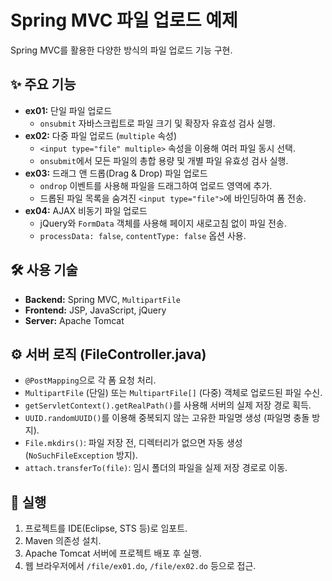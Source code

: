 # Spring MVC 파일 업로드 예제

Spring MVC를 활용한 다양한 방식의 파일 업로드 기능 구현.

## ✨ 주요 기능

* **ex01:** 단일 파일 업로드
    * `onsubmit` 자바스크립트로 파일 크기 및 확장자 유효성 검사 실행.
* **ex02:** 다중 파일 업로드 (`multiple` 속성)
    * `<input type="file" multiple>` 속성을 이용해 여러 파일 동시 선택.
    * `onsubmit`에서 모든 파일의 총합 용량 및 개별 파일 유효성 검사 실행.
* **ex03:** 드래그 앤 드롭(Drag & Drop) 파일 업로드
    * `ondrop` 이벤트를 사용해 파일을 드래그하여 업로드 영역에 추가.
    * 드롭된 파일 목록을 숨겨진 `<input type="file">`에 바인딩하여 폼 전송.
* **ex04:** AJAX 비동기 파일 업로드
    * jQuery와 `FormData` 객체를 사용해 페이지 새로고침 없이 파일 전송.
    * `processData: false`, `contentType: false` 옵션 사용.

## 🛠️ 사용 기술

* **Backend:** Spring MVC, `MultipartFile`
* **Frontend:** JSP, JavaScript, jQuery
* **Server:** Apache Tomcat

## ⚙️ 서버 로직 (FileController.java)

* `@PostMapping`으로 각 폼 요청 처리.
* `MultipartFile` (단일) 또는 `MultipartFile[]` (다중) 객체로 업로드된 파일 수신.
* `getServletContext().getRealPath()`를 사용해 서버의 실제 저장 경로 획득.
* `UUID.randomUUID()`를 이용해 중복되지 않는 고유한 파일명 생성 (파일명 충돌 방지).
* `File.mkdirs()`: 파일 저장 전, 디렉터리가 없으면 자동 생성 (`NoSuchFileException` 방지).
* `attach.transferTo(file)`: 임시 폴더의 파일을 실제 저장 경로로 이동.

## 🚀 실행

1.  프로젝트를 IDE(Eclipse, STS 등)로 임포트.
2.  Maven 의존성 설치.
3.  Apache Tomcat 서버에 프로젝트 배포 후 실행.
4.  웹 브라우저에서 `/file/ex01.do`, `/file/ex02.do` 등으로 접근.
